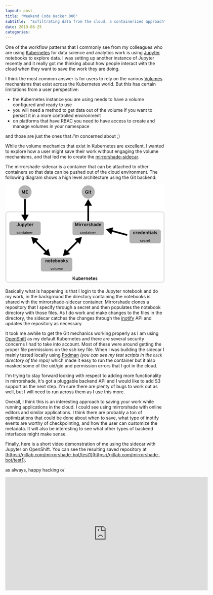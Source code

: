 ```yaml
---
layout: post
title: "Weekend Code Hacker 006"
subtitle:  "Exfiltrating data from the cloud, a containerized approach"
date: 2019-08-25
categories:
---
```


One of the workflow patterns that I commonly see from my colleagues who are
using [Kubernetes](https://kubernetes.io) for data science and analytics work
is using [Jupyter](https://jupyter.org/) notebooks to explore data. I was
setting up another instance of Jupyter recently and it really got me thinking
about how people interact with the cloud when they want to save the work they
are doing.

I think the most common answer is for users to rely on the various
[Volumes](https://kubernetes.io/docs/concepts/storage/volumes/) mechanisms
that exist across the Kubernetes world. But this has certain limitations
from a user perspective:

* the Kubernetes instance you are using needs to have a volume configured and
  ready to use
* you will need a method to get data out of the volume if you want to persist
  it in a more controlled environment
* on platforms that have RBAC you need to have access to create and manage
  volumes in your namespace

and those are just the ones that _I'm_ concerned about ;)

While the volume mechanics that exist in Kubernetes are excellent, I wanted
to explore how a user might save their work without engaging the volume
mechanisms, and that led me to create the
[mirrorshade-sidecar](https://gitlab.com/elmiko/mirrorshade-sidecar).

The mirrorshade-sidecar is a container that can be attached to other
containers so that data can be pushed out of the cloud environment. The
following diagram shows a high level architecture using the Git backend:

<img src="/img/mirrorshade.svg" class="img-responsive center-block" alt="mirrorshade architecture">

Basically what is happening is that I login to the Jupyter notebook and do my
work, in the background the directory containing the notebooks is shared with
the mirrorshade-sidecar container. Mirrorshade clones a repository that I
specify through a secret and then populates the notebook directory with those
files. As I do work and make changes to the files in the directory, the
sidecar catches the changes through the [inotify](https://linux.die.net/man/7/inotify)
API and updates the repository as necessary.

It took me awhile to get the Git mechanics working properly as I am using
[OpenShift](https://www.okd.io) as my default Kubernetes and there are several
security concerns I had to take into account. Most of these were around
getting the proper file permissions on the ssh key file. When I was building
the sidecar I mainly tested locally using [Podman](https://podman.io) _(you
can see my test scripts in the `hack` directory of the repo)_ which made it
easy to run the container but it also masked some of the uid/gid and permission
errors that I got in the cloud.

I'm trying to stay forward looking with respect to adding more functionality in
mirrorshade, it's got a pluggable backend API and I would like to add S3 support
as the next step. I'm sure there are plenty of bugs to work out as well, but I
will need to run across them as I use this more.

Overall, I think this is an interesting approach to saving your work while
running applications in the cloud. I could see using mirrorshade with online
editors and similar applications. I think there are probably a ton of
optimizations that could be done about when to save, what type of inotify
events are worthy of checkpointing, and how the user can customize the
metadata. It will also be interesting to see what other types of backend
interfaces might make sense.

Finally, here is a short video demonstration of me using the sidecar with
Jupyter on OpenShift. You can see the resulting saved repository at
[https://gitlab.com/mirrorshade-bot/test1](https://gitlab.com/mirrorshade-bot/test1).

as always, happy hacking o/

<iframe src="https://player.vimeo.com/video/355855482" class="center-block" width="640" height="357" frameborder="0" allow="autoplay; fullscreen" allowfullscreen></iframe>

